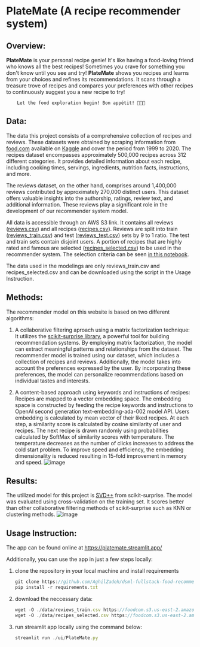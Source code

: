 # PlateMate (A recipe recommender system)

## Overview:

**PlateMate** is your personal recipe genie! It's like having a food-loving friend who knows all the best recipes! 
        Sometimes you crave for something you don't know until you see and try! **PlateMate** shows you recipes and learns 
        from your choices and refines its recommendations. It scans through a treasure trove of recipes and 
        compares your preferences with other recipes to continuously suggest you a new recipe to try! 
         
        Let the food exploration begin! Bon appétit! 🌮🍕🍣

## Data:

The data this project consists of a comprehensive collection of recipes and reviews. 
These datasets were obtained by scraping information from [food.com](www.food.com) available on [Kaggle](https://www.kaggle.com/datasets/irkaal/foodcom-recipes-and-reviews)  and cover the period from 1999 to 2020. 
The recipes dataset encompasses approximately 500,000 recipes across 312 different categories. 
It provides detailed information about each recipe, including cooking times, servings, ingredients, nutrition facts, instructions, and more.

The reviews dataset, on the other hand, comprises around 1,400,000 reviews contributed by approximately 270,000 distinct users. 
This dataset offers valuable insights into the authorship, ratings, review text, and additional information. 
These reviews play a significant role in the development of our recommender system model.

All data is accessible through an AWS S3 link. It contains all reviews ([reviews.csv](https://foodcom.s3.us-east-2.amazonaws.com/reviews.csv)) and all recipes ([recipes.csv](https://foodcom.s3.us-east-2.amazonaws.com/recipes.csv)).
Reviews are split into train ([reviews_train.csv](https://foodcom.s3.us-east-2.amazonaws.com/reviews_train.csv)) and test ([reviews_test.csv](https://foodcom.s3.us-east-2.amazonaws.com/reviews_test.csv)) sets by 9 to 1 ratio. The test and train sets contain disjoint users.
A portion of recipes that are highly rated and famous are selected ([recipes_selected.csv](https://foodcom.s3.us-east-2.amazonaws.com/recipes_selected.csv)) to be used in the recommender system. The selection criteria can be seen [in this notebook](./notebooks/data_cleaning.ipynb).

The data used in the modelings are only reviews_train.csv and recipes_selected.csv and can be downloaded using the script in the Usage Instruction.

## Methods:

The recommender model on this website is based on two different algorithms:

1. A collaborative filtering aproach using a matrix factorization technique: 
It utilizes the [scikit-surprise library](https://surpriselib.com/), a powerful tool for building recommendation systems. 
By employing matrix factorization, the model can extract meaningful patterns and relationships from the dataset. 
The recommender model is trained using our dataset, which includes a collection of recipes and reviews. 
Additionally, the model takes into account the preferences expressed by the user. 
By incorporating these preferences, the model can personalize recommendations based on individual tastes and interests.

2. A content-based approach using keywords and instructions of recipes: Recipes are mapped to a vector embedding space. The embedding space is constructed by feeding the recipe keywords and instructions to OpenAI second generation text-embedding-ada-002 model API. Users embedding is calculated by mean vector of their liked recipes. At each step, a similarity score is calculated by cosine similarity of user and recipes. The next recipe is drawn randomly using probabilities calculated by SoftMax of similarity scores with temperature. The temperature decreases as the number of clicks increases to address the cold start problem. To improve speed and efficiency, the embedding dimensionality is reduced resulting in 15-fold improvement in memory and speed.
   ![image](https://github.com/AghilZadeh/PlateMate/assets/35585082/d0acdf3b-2f33-45a7-964e-4ced3582dab1)


## Results:

The utilized model for this project is [SVD++](https://surprise.readthedocs.io/en/stable/matrix_factorization.html) from scikit-surprise. The model was evaluated using cross-validation on the training set. It scores better than other collaborative filtering methods of scikit-surprise such as KNN or clustering methods.
![image](https://github.com/AghilZadeh/PlateMate/assets/35585082/caf2b81f-ec4f-4bd1-a9ef-cb5b8165ef54)


## Usage Instruction:

The app can be found online at https://platemate.streamlit.app/

Additionally, you can use the app in just a few steps locally:
1. clone the repository in your local machine and install requirements
    ```js
    git clone https://github.com/AghilZadeh/dsml-fullstack-food-recommender/
    pip install -r requirements.txt
    ```
3. download the neccessary data:
    ```js
    wget -O ./data/reviews_train.csv https://foodcom.s3.us-east-2.amazonaws.com/reviews_train.csv
    wget -O ./data/recipes_selected.csv https://foodcom.s3.us-east-2.amazonaws.com/recipes_selected.csv
    ```
4. run streamlit app locally using the command below:
    ```js
    streamlit run ./ui/PlateMate.py
    ```




